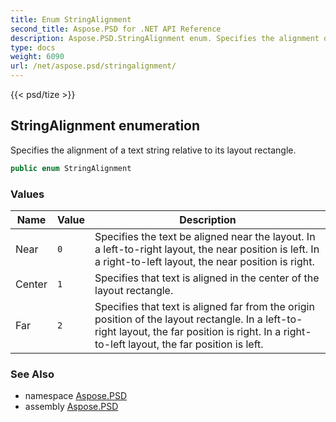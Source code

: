 ```yaml
---
title: Enum StringAlignment
second_title: Aspose.PSD for .NET API Reference
description: Aspose.PSD.StringAlignment enum. Specifies the alignment of a text string relative to its layout rectangle
type: docs
weight: 6090
url: /net/aspose.psd/stringalignment/
---
```

{{< psd/tize >}}
## StringAlignment enumeration

Specifies the alignment of a text string relative to its layout rectangle.

```csharp
public enum StringAlignment
```

### Values

| Name | Value | Description |
| --- | --- | --- |
| Near | `0` | Specifies the text be aligned near the layout. In a left-to-right layout, the near position is left. In a right-to-left layout, the near position is right. |
| Center | `1` | Specifies that text is aligned in the center of the layout rectangle. |
| Far | `2` | Specifies that text is aligned far from the origin position of the layout rectangle. In a left-to-right layout, the far position is right. In a right-to-left layout, the far position is left. |

### See Also

* namespace [Aspose.PSD](../../aspose.psd/)
* assembly [Aspose.PSD](../../)


